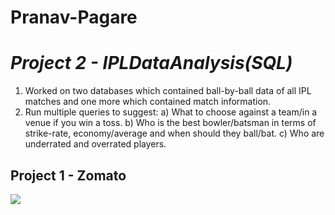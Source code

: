 # Pranav-Pagare

# <i> Project 2 - IPLDataAnalysis(SQL) </i>
1. Worked on two databases which contained ball-by-ball data of all IPL matches and one more which contained match information.
2. Run multiple queries to suggest:
  a) What to choose against a team/in a venue if you win a toss.
  b) Who is the best bowler/batsman in terms of strike-rate, economy/average and when should they ball/bat.
  c) Who are underrated and overrated players.

## Project 1 - Zomato
<img src="https://github.com/pranavpagare/Pranav-Pagare/blob/master/download%20(1).png">
